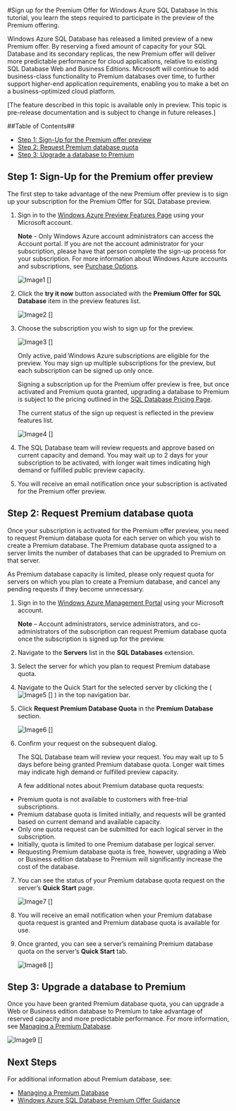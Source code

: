 <properties linkid="manage-services-sql-databases-premium" urlDisplayName="Premium SQL Database" pageTitle="Sign up for the Premium Offer for Windows Azure SQL Database" metaKeywords="" metaDescription="Describes how sign up for the Premium offer preview, request your Premium database quota, and then upgrade a database to Premium in Windows Azure SQL Database." metaCanonical="" disqusComments="1" umbracoNaviHide="0" />

<div chunk="../chunks/sql-databases-left-nav.md" />

#Sign up for the Premium Offer for Windows Azure SQL Database
In this tutorial, you learn the steps required to participate in the preview of the Premium offering.

Windows Azure SQL Database has released a limited preview of a new Premium offer. By reserving a fixed amount of capacity for your SQL Database and its secondary replicas, the new Premium offer will deliver more predictable performance for cloud applications, relative to existing SQL Database Web and Business Editions. Microsoft will continue to add business-class functionality to Premium databases over time, to further support higher-end application requirements, enabling you to make a bet on a business-optimized cloud platform.

[The feature described in this topic is available only in preview. This topic is pre-release documentation and is subject to change in future releases.]

##Table of Contents##

* [Step 1: Sign-Up for the Premium offer preview](#SignUp)
* [Step 2: Request Premium database quota](#Quota)
* [Step 3: Upgrade a database to Premium](#Upgrade)

<h2><a id="SignUp"></a>Step 1: Sign-Up for the Premium offer preview</h2>
The first step to take advantage of the new Premium offer preview is to sign up your subscription for the Premium Offer for SQL Database preview.

1. Sign in to the [Windows Azure Preview Features Page](http://account.windowsazure.com/PreviewFeatures) using your Microsoft account.

	**Note** - Only Windows Azure account administrators can access the Account portal. If you are not the account administrator for your subscription, please have that person complete the sign-up process for your subscription. For more information about Windows Azure accounts and subscriptions, see [Purchase Options](http://account.windowsazure.com/PreviewFeatures).
 
	![Image1] []

2. Click the **try it now** button associated with the **Premium Offer for SQL Database** item in the preview features list.

	![Image2] []

3. Choose the subscription you wish to sign up for the preview.

	![Image3] []

	Only active, paid Windows Azure subscriptions are eligible for the preview. You may sign up multiple subscriptions for the preview, but each subscription can be signed up only once. 

	Signing a subscription up for the Premium offer preview is free, but once activated and Premium quota granted, upgrading a database to Premium is subject to the pricing outlined in the [SQL Database Pricing Page](http://www.windowsazure.com/en-us/pricing/details/sql-database/).

	The current status of the sign up request is reflected in the preview features list.

	![Image4] []

4. The SQL Database team will review requests and approve based on current capacity and demand. You may wait up to 2 days for your subscription to be activated, with longer wait times indicating high demand or fulfilled public preview capacity.

5. You will receive an email notification once your subscription is activated for the Premium offer preview. 


<h2><a id="Quota"></a>Step 2: Request Premium database quota</h2>
Once your subscription is activated for the Premium offer preview, you need to request Premium database quota for each server on which you wish to create a Premium database. The Premium database quota assigned to a server limits the number of databases that can be upgraded to Premium on that server. 

As Premium database capacity is limited, please only request quota for servers on which you plan to create a Premium database, and cancel any pending requests if they become unnecessary.  

1. Sign in to the [Windows Azure Management Portal](http://www.manage.windowsazure.com/) using your Microsoft account.

	**Note** – Account administrators, service administrators, and co-administrators of the subscription can request Premium database quota once the subscription is signed up for the preview.

2.	Navigate to the **Servers** list in the **SQL Databases** extension.
3.	Select the server for which you plan to request Premium database quota.
4.	Navigate to the Quick Start for the selected server by clicking the (![Image5] [] ) in the top navigation bar.
5.	Click **Request Premium Database Quota** in the **Premium Database** section.

	![Image6] []
6.	Confirm your request on the subsequent dialog. 

	The SQL Database team will review your request. You may wait up to 5 days before being granted Premium database quota. Longer wait times may indicate high demand or fulfilled preview capacity.

	A few additional notes about Premium database quota requests:

- Premium quota is not available to customers with free-trial subscriptions.
- Premium database quota is limited initially, and requests will be granted based on current demand and available capacity.
- Only one quota request can be submitted for each logical server in the subscription.
- Initially, quota is limited to one Premium database per logical server.
- Requesting Premium database quota is free, however, upgrading a Web or Business edition database to Premium will significantly increase the cost of the database. 
7.	You can see the status of your Premium database quota request on the server’s **Quick Start** page.

	![Image7] []
8.	You will receive an email notification when your Premium database quota request is granted and Premium database quota is available for use.
9.	Once granted, you can see a server’s remaining Premium database quota on the server’s **Quick Start** tab.

	![Image8] []

<h2><a id="Upgrade"></a>Step 3: Upgrade a database to Premium</h2>

Once you have been granted Premium database quota, you can upgrade a Web or Business edition database to Premium to take advantage of reserved capacity and more predictable performance. For more information, see [Managing a Premium Database](http://go.microsoft.com/fwlink/p/?LinkID=311927).

![Image9] []

<h2><a id="NextSteps"></a>Next Steps</h2>
For additional information about Premium database, see:

* [Managing a Premium Database](http://go.microsoft.com/fwlink/p/?LinkID=311927)
* [Windows Azure SQL Database Premium Offer Guidance](http://go.microsoft.com/fwlink/p/?LinkId=313650)



[Image1]: ../media/AccountSignup-Figure1.png
[Image2]: ../media/AccountSignupButton-Figure2.png
[Image3]: ../media/Subscription-Figure3.PNG
[Image4]: ../media/Status-Figure4.png
[Image5]: ../media/QuickStart-Figure5.PNG
[Image6]: ../media/RequestQuota-Figure6.png
[Image7]: ../media/PendingApproval-Figure7.png
[Image8]: ../media/QuotaApproved-Figure8.png
[Image9]: ../media/PremiumDatabase-Figure9a.png

